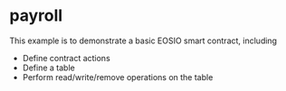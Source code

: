 # payroll

This example is to demonstrate a basic EOSIO smart contract, including

- Define contract actions
- Define a table
- Perform read/write/remove operations on the table
